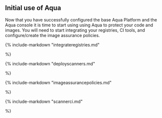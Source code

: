 ## Initial use of Aqua

Now that you have successfully configured the base Aqua Platform and the Aqua console it is time to start using using Aqua to protect your code and images. You will need to start integrating your registries, CI tools, and configure/create the image assurance policies.  

<!-- Integrate Registries--->

{%
   include-markdown "integrateregistries.md"

%}

<!-- Deploy Scanners--->

{%
   include-markdown "deployscanners.md"

%}

<!-- Image Assurance Policies--->

{%
   include-markdown "imageassurancepolicies.md"

%}

<!--Configure CI for scanners--->

{%
   include-markdown "scannerci.md"

%}